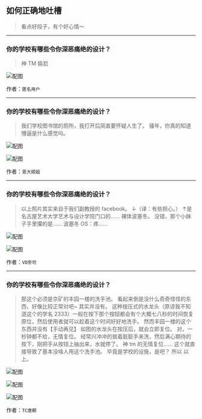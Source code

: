 ## 如何正确地吐槽

> 看点好段子，有个好心情～


 
---

### 你的学校有哪些令你深恶痛绝的设计？

> 神 TM 尴尬



![配图](http://pic4.zhimg.com/70/65a7c06ee34cd9359ea2801713e03f9f_b.jpg)


作者：`匿名用户`

---

### 你的学校有哪些令你深恶痛绝的设计？

> 我们学校图书馆的厕所，我打开后简直要怀疑人生了。
> 骚年，你真的知道懵逼是什么感觉吗。



![配图](http://pic2.zhimg.com/70/v2-a9fc3d6a717d9ce1ed07b67776b84eb9_b.jpg)



![配图](http://pic3.zhimg.com/70/v2-bd50dd429228f2dfdae56f6d67911652_b.jpg)


作者：`恩大顺姐`

---

### 你的学校有哪些令你深恶痛绝的设计？

> 以上照片其实来自于我们副教授的 facebook。
> ↓（译：有些担心。）
> ↑是名古屋艺术大学艺术与设计学院门口的……
> 裸体波塞冬。
> 没错，那个小妹子手里攥的是……
> 波塞冬 OS：疼……



![配图](http://pic4.zhimg.com/70/99a47bd948b14f461d41b0b5a83ac483_b.jpg)



![配图](http://pic3.zhimg.com/70/da76ae30bb5f86e94d1c545d552ceb92_b.jpg)


作者：`VD奈可`

---

### 你的学校有哪些令你深恶痛绝的设计？

> 那这个必须是京矿的丰园一楼的洗手池。
> 看起来倒是没什么奇奇怪怪的东西，好像比较正常对吧~
> 其实并没有。
> 这种按压式的水龙头（原谅我不知道这个的学名 2333）一般在按下那个按钮都会有个大概七八秒的时间恢复原位，然后使用者就可以趁着这个时间好好地洗手。
> 然而丰园一楼的这个东西并没有【手动再见】
> 如图的水龙头在按压后，就会立即复位。
> 对，一秒钟都不给，无情复位。
> 经常兴冲冲的掂着脏脏手来洗，然后满心期待的按下，刚把手从按钮上抽出来，水就停了。
> 神 tm 的无情复位……
> 这个就直接导致了基本没啥人用这个洗手池。
> 毕竟是学校的设施，是吧？
> 所以
> 以上。



![配图](http://pic2.zhimg.com/70/321de45a2e8554d3179c754881d020f9_b.jpg)



![配图](http://pic2.zhimg.com/70/c7da0d76f99587aca7b785d89b655259_b.jpg)



![配图](http://pic1.zhimg.com/70/0a5b424ac8f1f3dd2b728c8449d50660_b.jpg)


作者：`TC唐朝`